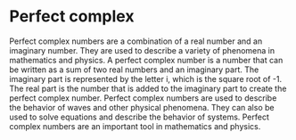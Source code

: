 # Perfect complex

Perfect complex numbers are a combination of a real number and an imaginary number. They are used to describe a variety of phenomena in mathematics and physics. A perfect complex number is a number that can be written as a sum of two real numbers and an imaginary part. The imaginary part is represented by the letter i, which is the square root of -1. The real part is the number that is added to the imaginary part to create the perfect complex number. Perfect complex numbers are used to describe the behavior of waves and other physical phenomena. They can also be used to solve equations and describe the behavior of systems. Perfect complex numbers are an important tool in mathematics and physics.
